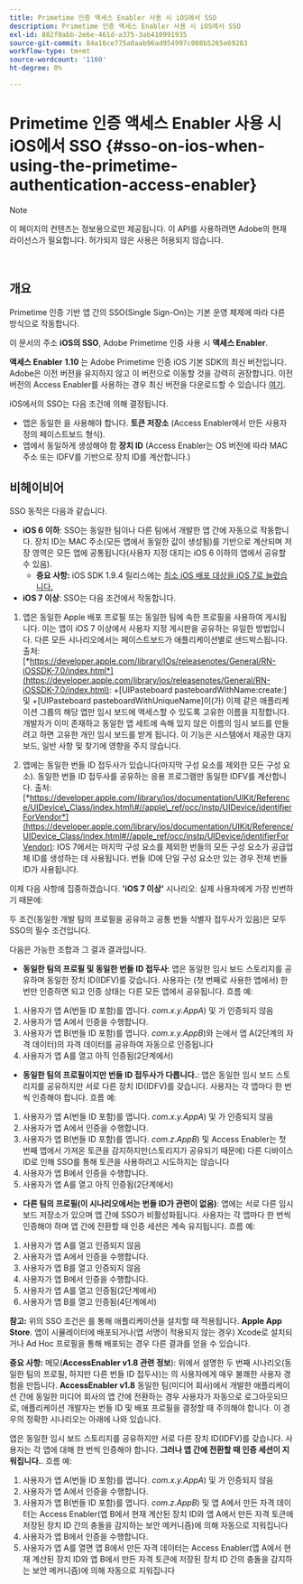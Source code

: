 ```yaml
---
title: Primetime 인증 액세스 Enabler 사용 시 iOS에서 SSO
description: Primetime 인증 액세스 Enabler 사용 시 iOS에서 SSO
exl-id: 882f0abb-2e6e-461d-a375-3ab410991935
source-git-commit: 84a16ce775a0aab96ad954997c008b5265e69283
workflow-type: tm+mt
source-wordcount: '1160'
ht-degree: 0%

---
```


# Primetime 인증 액세스 Enabler 사용 시 iOS에서 SSO {#sso-on-ios-when-using-the-primetime-authentication-access-enabler}

>[!NOTE]
>
>이 페이지의 컨텐츠는 정보용으로만 제공됩니다. 이 API를 사용하려면 Adobe의 현재 라이선스가 필요합니다. 허가되지 않은 사용은 허용되지 않습니다.

</br>

## 개요

Primetime 인증 기반 앱 간의 SSO(Single Sign-On)는 기본 운영 체제에 따라 다른 방식으로 작동합니다.

이 문서의 주소 **iOS의 SSO**, Adobe Primetime 인증 사용 시 **액세스 Enabler**.

**액세스 Enabler** **1.10** 는 Adobe Primetime 인증 iOS 기본 SDK의 최신 버전입니다. Adobe은 이전 버전을 유지하지 않고 이 버전으로 이동할 것을 강력히 권장합니다. 이전 버전의 Access Enabler를 사용하는 경우 최신 버전을 다운로드할 수 있습니다 [여기](https://tve.zendesk.com/hc/en-us/articles/204963209-iOS-Native-AccessEnabler-Library).

iOS에서의 SSO는 다음 조건에 의해 결정됩니다.

- 앱은 동일한 을 사용해야 합니다. **토큰 저장소** (Access Enabler에서 만든 사용자 정의 페이스트보드 형식).
- 앱에서 동일하게 생성해야 함 **장치 ID** (Access Enabler는 OS 버전에 따라 MAC 주소 또는 IDFV를 기반으로 장치 ID를 계산합니다.)

## 비헤이비어

SSO 동작은 다음과 같습니다.

- **iOS 6 이하**: SSO는 동일한 팀이나 다른 팀에서 개발한 앱 간에 자동으로 작동합니다. 장치 ID는 MAC 주소(모든 앱에서 동일한 값이 생성됨)를 기반으로 계산되며 저장 영역은 모든 앱에 공통됩니다(사용자 지정 대지는 iOS 6 이하의 앱에서 공유할 수 있음).
   - **중요 사항:** iOS SDK 1.9.4 릴리스에는 [최소 iOS 배포 대상을 iOS 7로 늘렸습니다.](https://tve.zendesk.com/hc/en-us/articles/204963209-iOS-Native-AccessEnabler-Library)
- **iOS 7 이상**: SSO는 다음 조건에서 작동합니다.

1. 앱은 동일한 Apple 배포 프로필 또는 동일한 팀에 속한 프로필을 사용하여 게시됩니다. 이는 앱이 iOS 7 이상에서 사용자 지정 게시판을 공유하는 유일한 방법입니다. 다른 모든 시나리오에서는 페이스트보드가 애플리케이션별로 샌드박스됩니다. 출처: [*https://developer.apple.com/library/IOs/releasenotes/General/RN-iOSSDK-7.0/index.html*](https://developer.apple.com/library/ios/releasenotes/General/RN-iOSSDK-7.0/index.html): \+\[UIPasteboard pasteboardWithName:create:\] 및 +\[UIPasteboard pasteboardWithUniqueName\]이(가) 이제 같은 애플리케이션 그룹의 해당 앱만 임시 보드에 액세스할 수 있도록 고유한 이름을 지정합니다. 개발자가 이미 존재하고 동일한 앱 세트에 속해 있지 않은 이름의 임시 보드를 만들려고 하면 고유한 개인 임시 보드를 받게 됩니다. 이 기능은 시스템에서 제공한 대지보드, 일반 사항 및 찾기에 영향을 주지 않습니다.

1. 앱에는 동일한 번들 ID 접두사가 있습니다(마지막 구성 요소를 제외한 모든 구성 요소). 동일한 번들 ID 접두사를 공유하는 응용 프로그램만 동일한 IDFV를 계산합니다. 출처: [*https://developer.apple.com/library/ios/documentation/UIKit/Reference/UIDevice\_Class/index.html\#//apple\_ref/occ/instp/UIDevice/identifierForVendor*](https://developer.apple.com/library/ios/documentation/UIKit/Reference/UIDevice_Class/index.html#//apple_ref/occ/instp/UIDevice/identifierForVendor): IOS 7에서는 마지막 구성 요소를 제외한 번들의 모든 구성 요소가 공급업체 ID를 생성하는 데 사용됩니다. 번들 ID에 단일 구성 요소만 있는 경우 전체 번들 ID가 사용됩니다.

이제 다음 사항에 집중하겠습니다. **&#39;iOS 7 이상&#39;** 시나리오: 실제 사용자에게 가장 빈번하기 때문에:

두 조건(동일한 개발 팀의 프로필을 공유하고 공통 번들 식별자 접두사가 있음)은 모두 SSO의 필수 조건입니다.

다음은 가능한 조합과 그 결과 결과입니다.

- **동일한 팀의 프로필 및 동일한 번들 ID 접두사**: 앱은 동일한 임시 보드 스토리지를 공유하며 동일한 장치 ID(IDFV)를 갖습니다. 사용자는 (첫 번째로 사용한 앱에서) 한 번만 인증하면 되고 인증 상태는 다른 모든 앱에서 공유됩니다. 흐름 예:

1. 사용자가 앱 A(번들 ID 포함)를 엽니다. *com.x.y.AppA*) 및 가 인증되지 않음
1. 사용자가 앱 A에서 인증을 수행합니다.
1. 사용자가 앱 B(번들 ID 포함)를 엽니다. *com.x.y.AppB*)와 는에서 앱 A(2단계의 자격 데이터)의 자격 데이터를 공유하여 자동으로 인증됩니다
1. 사용자가 앱 A를 열고 아직 인증됨(2단계에서)



- **동일한 팀의 프로필이지만 번들 ID 접두사가 다릅니다.**: 앱은 동일한 임시 보드 스토리지를 공유하지만 서로 다른 장치 ID(IDFV)를 갖습니다. 사용자는 각 앱마다 한 번씩 인증해야 합니다. 흐름 예:

1. 사용자가 앱 A(번들 ID 포함)를 엽니다. *com.x.y.AppA*) 및 가 인증되지 않음
1. 사용자가 앱 A에서 인증을 수행합니다.
1. 사용자가 앱 B(번들 ID 포함)를 엽니다. *com.z.AppB*) 및 Access Enabler는 첫 번째 앱에서 가져온 토큰을 감지하지만(스토리지가 공유되기 때문에) 다른 디바이스 ID로 인해 SSO를 통해 토큰을 사용하려고 시도하지는 않습니다
1. 사용자가 앱 B에서 인증을 수행합니다.
1. 사용자가 앱 A를 열고 아직 인증됨(2단계에서)



- **다른 팀의 프로필(이 시나리오에서는 번들 ID가 관련이 없음)**: 앱에는 서로 다른 임시 보드 저장소가 있으며 앱 간에 SSO가 비활성화됩니다. 사용자는 각 앱마다 한 번씩 인증해야 하며 앱 간에 전환할 때 인증 세션은 계속 유지됩니다. 흐름 예:


1. 사용자가 앱 A를 열고 인증되지 않음
1. 사용자가 앱 A에서 인증을 수행합니다.
1. 사용자가 앱 B를 열고 인증되지 않음
1. 사용자가 앱 B에서 인증을 수행합니다.
1. 사용자가 앱 A를 열고 인증됨(2단계에서)
1. 사용자가 앱 B를 열고 인증됨(4단계에서)

**참고:** 위의 SSO 조건은 를 통해 애플리케이션을 설치할 때 적용됩니다. **Apple App Store**. 앱이 시뮬레이터에 배포되거나(앱 서명이 적용되지 않는 경우) Xcode로 설치되거나 Ad Hoc 프로필을 통해 배포되는 경우 다른 결과를 얻을 수 있습니다.

**중요 사항:** 메모(**AccessEnabler v1.8 관련 정보**): 위에서 설명한 두 번째 시나리오(동일한 팀의 프로필, 하지만 다른 번들 ID 접두사)는 의 사용자에게 매우 불쾌한 사용자 경험을 만듭니다. **AccessEnabler v1.8** 동일한 팀(미디어 회사)에서 개발한 애플리케이션 간에 동일한 미디어 회사의 앱 간에 전환하는 경우 사용자가 자동으로 로그아웃되므로, 애플리케이션 개발자는 번들 ID 및 배포 프로필을 결정할 때 주의해야 합니다. 이 경우의 정확한 시나리오는 아래에 나와 있습니다.

앱은 동일한 임시 보드 스토리지를 공유하지만 서로 다른 장치 ID(IDFV)를 갖습니다. 사용자는 각 앱에 대해 한 번씩 인증해야 합니다. **그러나 앱 간에 전환할 때 인증 세션이 지워집니다.**. 흐름 예:

1. 사용자가 앱 A(번들 ID 포함)를 엽니다. *com.x.y.AppA*) 및 가 인증되지 않음
1. 사용자가 앱 A에서 인증을 수행합니다.
1. 사용자가 앱 B(번들 ID 포함)를 엽니다. *com.z.AppB*) 및 앱 A에서 만든 자격 데이터는 Access Enabler(앱 B에서 현재 계산된 장치 ID와 앱 A에서 만든 자격 토큰에 저장된 장치 ID 간의 충돌을 감지하는 보안 메커니즘)에 의해 자동으로 지워집니다
1. 사용자가 앱 B에서 인증을 수행합니다.
1. 사용자가 앱 A를 열면 앱 B에서 만든 자격 데이터는 Access Enabler(앱 A에서 현재 계산된 장치 ID와 앱 B에서 만든 자격 토큰에 저장된 장치 ID 간의 충돌을 감지하는 보안 메커니즘)에 의해 자동으로 지워집니다
